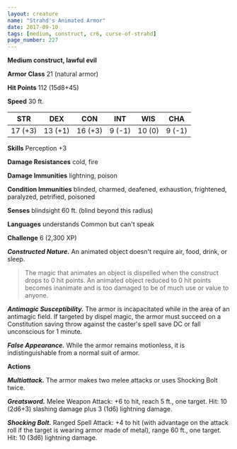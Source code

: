 ```yaml
---
layout: creature
name: "Strahd's Animated Armor"
date: 2017-09-10
tags: [medium, construct, cr6, curse-of-strahd]
page_number: 227
---
```


**Medium construct, lawful evil**

**Armor Class** 21 (natural armor)

**Hit Points** 112 (15d8+45)

**Speed** 30 ft.

|   STR   |   DEX   |   CON   |   INT   |   WIS   |   CHA   |
|:-----:|:-----:|:-----:|:-----:|:-----:|:-----:|
| 17 (+3) | 13 (+1) | 16 (+3) | 9 (-1) | 10 (0) | 9 (-1) |

**Skills** Perception +3

**Damage Resistances** cold, fire

**Damage Immunities** lightning, poison

**Condition Immunities** blinded, charmed, deafened, exhaustion, frightened, paralyzed, petrified, poisoned

**Senses** blindsight 60 ft. (blind beyond this radius)

**Languages** understands Common but can't speak

**Challenge** 6 (2,300 XP)

***Constructed Nature.*** An animated object doesn't require air, food, drink, or sleep.

>The magic that animates an object is dispelled when the construct drops to 0 hit points. An animated object reduced to 0 hit points becomes inanimate and is too damaged to be of much use or value to anyone.

***Antimagic Susceptibility.*** The armor is incapacitated while in the area of an antimagic field. If targeted by dispel magic, the armor must succeed on a Constitution saving throw against the caster's spell save DC or fall unconscious for 1 minute.

***False Appearance.*** While the armor remains motionless, it is indistinguishable from a normal suit of armor.

**Actions**

***Multiattack.*** The armor makes two melee attacks or uses Shocking Bolt twice.

***Greatsword.*** Melee Weapon Attack: +6 to hit, reach 5 ft., one target. Hit: 10 (2d6+3) slashing damage plus 3 (1d6) lightning damage.

***Shocking Bolt.*** Ranged Spell Attack: +4 to hit (with advantage on the attack roll if the target is wearing armor made of metal), range 60 ft., one target. Hit: 10 (3d6) lightning damage.

